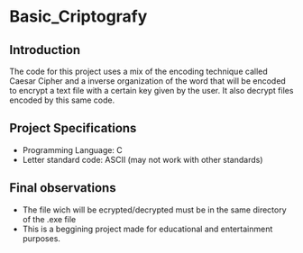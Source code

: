 # Basic_Criptografy

## Introduction
The code for this project uses a mix of the encoding technique called Caesar Cipher and a inverse organization of the word that will be encoded to encrypt a text file with a certain key given by the user. It also decrypt files encoded by this same code.

## Project Specifications
- Programming Language: C
- Letter standard code: ASCII (may not work with other standards)

## Final observations
- The file wich will be ecrypted/decrypted must be in the same directory of the .exe file
- This is a beggining project made for educational and entertainment purposes.
